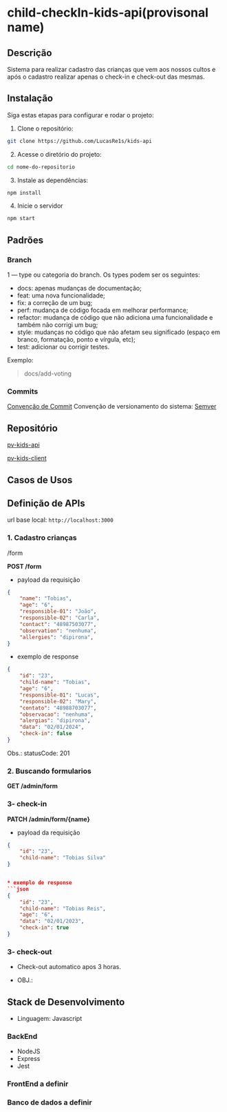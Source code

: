  # child-checkIn-kids-api(provisonal name)
 
 ## Descrição
 
Sistema para realizar cadastro das crianças que vem aos nossos cultos e após o cadastro realizar apenas o check-in e check-out das mesmas.

## Instalação
Siga estas etapas para configurar e rodar o projeto:
1. Clone o repositório:
```bash
git clone https://github.com/LucasRe1s/kids-api
```
2. Acesse o diretório do projeto:
```bash
cd nome-do-repositorio
```

3.  Instale as dependências:
```bash
npm install
```
4. Inicie o servidor
```bash
npm start
```

## Padrões

### Branch
1 — type ou categoria do branch. Os types podem ser os seguintes:
- docs: apenas mudanças de documentação;
- feat: uma nova funcionalidade;
- fix: a correção de um bug;
- perf: mudança de código focada em melhorar performance;
- refactor: mudança de código que não adiciona uma funcionalidade e também não corrigi um bug;
- style: mudanças no código que não afetam seu significado (espaço em branco, formatação, ponto e vírgula, etc);
- test: adicionar ou corrigir testes.

Exemplo:
> docs/add-voting

### Commits
[Convenção de Commit](https://www.conventionalcommits.org/en/v1.0.0/)
Convenção de versionamento do sistema: [Semver](https://semver.org/lang/pt-BR/)

## Repositório

[pv-kids-api](https://github.com/LucasRe1s/kids-api/)

[pv-kids-client](https://github.com/LucasRe1s/)
 
## Casos de Usos

## Definição de APIs

url base local: `http://localhost:3000`

### 1. Cadastro crianças

/form

**POST /form**
* payload da requisição
```json
{
    "name": "Tobias",
    "age": "6",
    "responsible-01": "João",
    "responsible-02": "Carla",
    "contact": "48987503077",
    "observation": "nenhuma",
    "allergies": "dipirona",
}
```

* exemplo de response
```json
{
    "id": "23",
    "child-name": "Tobias",
    "age": "6",
    "responsible-01": "Lucas",
    "responsible-02": "Mary",
    "contato": "48988703077",
    "observacao": "nenhuma",
    "alergias": "dipirona",
    "data": "02/01/2024",
    "check-in": false
}
```
Obs.: statusCode: 201

### 2. Buscando formularios
**GET /admin/form**

### 3- check-in
**PATCH /admin/form/{name}**
* payload da requisição
```json
{
    "id": "23",
    "child-name": "Tobias Silva"
}


* exemplo de response 
```json 
{
    "id": "23",
    "child-name": "Tobias Reis",
    "age": "6",
    "data": "02/01/2023",
    "check-in": true
}
```
### 3- check-out
* Check-out automatico apos 3 horas.

- OBJ.: 
 
 
 
## Stack de Desenvolvimento

- Linguagem: Javascript

### BackEnd
- NodeJS
- Express
- Jest

### FrontEnd a definir


### Banco de dados a definir